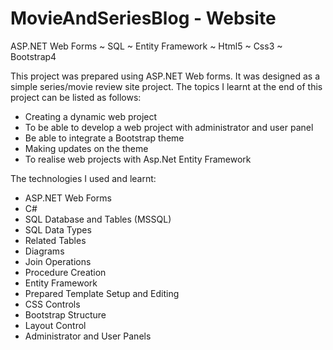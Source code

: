 # MovieAndSeriesBlog - Website

ASP.NET Web Forms ~ SQL ~ Entity Framework ~ Html5 ~ Css3 ~ Bootstrap4

This project was prepared using ASP.NET Web forms. It was designed as a simple series/movie review site project. The topics I learnt at the end of this project can be listed as follows:

- Creating a dynamic web project
- To be able to develop a web project with administrator and user panel
- Be able to integrate a Bootstrap theme
- Making updates on the theme
- To realise web projects with Asp.Net Entity Framework

The technologies I used and learnt:

- ASP.NET Web Forms 
- C#
- SQL Database and Tables (MSSQL)
- SQL Data Types
- Related Tables
- Diagrams
- Join Operations
- Procedure Creation
- Entity Framework 
- Prepared Template Setup and Editing
- CSS Controls
- Bootstrap Structure
- Layout Control
- Administrator and User Panels
